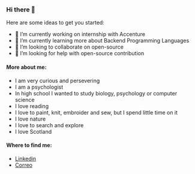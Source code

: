 ### Hi there 👋

<!--
**carwenblue/carwenblue** is a ✨ _special_ ✨ repository because its `README.md` (this file) appears on your GitHub profile. -->

Here are some ideas to get you started:

- 🔭 I’m currently working on internship with Accenture
- 🌱 I’m currently learning more about Backend Programming Languages
- 👯 I’m looking to collaborate on open-source
- 🤔 I’m looking for help with open-source contribution

#### More about me: 

- I am very curious and persevering
- I am a psychologist
- In high school I wanted to study biology, psychology or computer science
- I love reading
- I love to paint, knit, embroider and sew, but I spend little time on it
- I love nature
- I love to search and explore
- I love Scotland

#### Where to find me: 

- [Linkedin](https://www.linkedin.com/in/carmencorrea/)
- [Correo](carwenblue@gmail.com)
      



